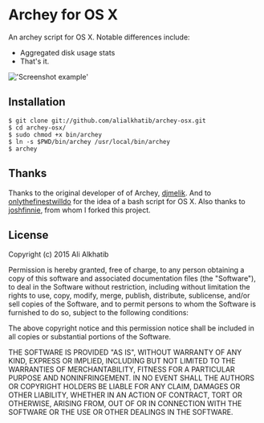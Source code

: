 Archey for OS X
===============

An archey script for OS X. Notable differences include:

- Aggregated disk usage stats
- That's it.

!['Screenshot example'](https://raw.github.com/alialkhatib/archey-osx/master/screenshot.png)

Installation
------------
    $ git clone git://github.com/alialkhatib/archey-osx.git
    $ cd archey-osx/
    $ sudo chmod +x bin/archey
    $ ln -s $PWD/bin/archey /usr/local/bin/archey
    $ archey
 
Thanks
------
Thanks to the original developer of of Archey, [djmelik](https://github.com/djmelik/archey).
And to [onlythefinestwilldo](https://github.com/onlythefinestwilldo/Quality.Junk) for the idea of a bash script for OS X.
Also thanks to [joshfinnie](https://github.com/joshfinnie), from whom I forked this project.

License
-------
Copyright (c) 2015 Ali Alkhatib

Permission is hereby granted, free of charge, to any person obtaining a copy of
this software and associated documentation files (the "Software"), to deal in
the Software without restriction, including without limitation the rights to
use, copy, modify, merge, publish, distribute, sublicense, and/or sell copies of
the Software, and to permit persons to whom the Software is furnished to do so,
subject to the following conditions:

The above copyright notice and this permission notice shall be included in all
copies or substantial portions of the Software.

THE SOFTWARE IS PROVIDED "AS IS", WITHOUT WARRANTY OF ANY KIND, EXPRESS OR
IMPLIED, INCLUDING BUT NOT LIMITED TO THE WARRANTIES OF MERCHANTABILITY, FITNESS
FOR A PARTICULAR PURPOSE AND NONINFRINGEMENT. IN NO EVENT SHALL THE AUTHORS OR
COPYRIGHT HOLDERS BE LIABLE FOR ANY CLAIM, DAMAGES OR OTHER LIABILITY, WHETHER
IN AN ACTION OF CONTRACT, TORT OR OTHERWISE, ARISING FROM, OUT OF OR IN
CONNECTION WITH THE SOFTWARE OR THE USE OR OTHER DEALINGS IN THE SOFTWARE.
